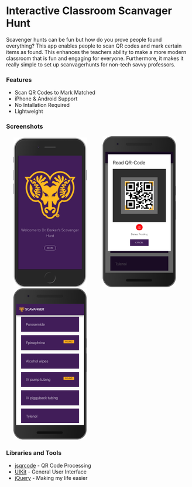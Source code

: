 # Interactive Classroom Scanvager Hunt
Scavenger hunts can be fun but how do you prove people found everything? This app enables people to scan QR codes and mark certain items as found. This enhances the teachers ability to make a more modern classroom that is fun and engaging for everyone. Furthermore, it makes it really simple to set up scanvagerhunts for non-tech savvy professors.

### Features
* Scan QR Codes to Mark Matched
* iPhone & Android Support
* No Intallation Required
* Lightweight

### Screenshots
<p float="left">
	<img src="/screenshots/screenshot1.png?raw=true" width="200" alt="The homescreen of the app" hspace="20"/>
	<img src="/screenshots/screenshot2.png?raw=true" width="200" alt="The device trying to capture a scavenger item" hspace="20"/>
	<img src="/screenshots/screenshot3.png?raw=true" width="200" alt="List of Objects" hspace="20"/>
</p>



### Libraries and Tools

 * [jsqrcode](https://github.com/LazarSoft/jsqrcode) - QR Code Processing
 * [UIKit](https://getuikit.com/) - General User Interface
 * [jQuery](https://jquery.com/) - Making my life easier